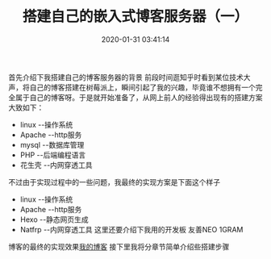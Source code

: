 ﻿---
title: 搭建自己的嵌入式博客服务器（一）
categories:
  - 嵌入式
  - 博客服务
tags:
  - Hexo
  - 嵌入式
  - 博客服务
date: 2020-01-31 03:41:14
---
首先介绍下我搭建自己的博客服务器的背景
	前段时间逛知乎时看到某位技术大声，将自己的博客搭建在树莓派上，瞬间引起了我的兴趣，毕竟谁不想拥有一个完全属于自己的博客呀。于是就开始准备了，从网上前人的经验得出现有的搭建方案大致如下：
<!-- more -->
 - linux --操作系统
 - Apache --http服务
 - mysql --数据库管理
 - PHP --后端编程语言
 - 花生壳 --内网穿透工具
 
 不过由于实现过程中的一些问题，我最终的实现方案是下面这个样子
 
 - linux --操作系统
 - Apache --http服务
 - Hexo --静态网页生成
 - Natfrp --内网穿透工具
 这里还要介绍下我用的开发板 友善NEO 1GRAM

博客的最终的实现效果[我的博客](http://linzhipeng.top)
接下里我将分章节简单介绍些搭建步骤
